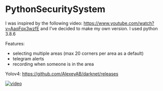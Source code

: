 # PythonSecuritySystem

I was inspired by the following video: https://www.youtube.com/watch?v=AaqFqx3wzfE and I've decided to make my own version.
I used python 3.8.6

Features:
- selecting multiple areas (max 20 corners per area as a default)
- telegram alerts
- recording when someone is in the area

Yolov4: https://github.com/AlexeyAB/darknet/releases

[![video](https://img.youtube.com/vi/5P4GvuKd0hA/0.jpg)](https://www.youtube.com/watch?v=5P4GvuKd0hA)
